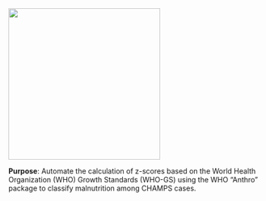 <img src="https://github.com/EGHI-CHAMPS/zscore_automation/assets/15188251/165bc522-be53-42af-9d84-70ae75eb66f8" width="300">

**Purpose**: Automate the calculation of z-scores based on the World Health Organization (WHO) Growth Standards (WHO-GS) using the WHO “Anthro” package to classify malnutrition among CHAMPS cases.
